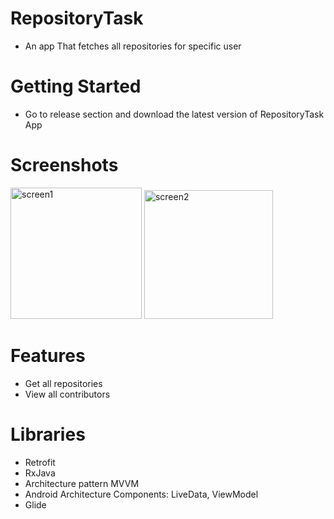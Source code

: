 # RepositoryTask
- An app That fetches all repositories for specific user
# Getting Started
- Go to release section and download the latest version of RepositoryTask App
# Screenshots
 <img width="210" alt="screen1" src="https://user-images.githubusercontent.com/40995581/103602257-3ad65f80-4f14-11eb-8a17-a3dc9eb244fe.PNG"> <img width="206" alt="screen2" src="https://user-images.githubusercontent.com/40995581/103602279-46c22180-4f14-11eb-864d-829b31dd4c09.PNG">
# Features
- Get all repositories
- View all contributors
# Libraries
- Retrofit
- RxJava
- Architecture pattern MVVM
- Android Architecture Components: LiveData, ViewModel
- Glide
